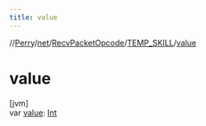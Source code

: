 ```yaml
---
title: value
---
```

//[Perry](../../../../index.html)/[net](../../index.html)/[RecvPacketOpcode](../index.html)/[TEMP_SKILL](index.html)/[value](value.html)



# value



[jvm]\
var [value](value.html): [Int](https://kotlinlang.org/api/latest/jvm/stdlib/kotlin/-int/index.html)




